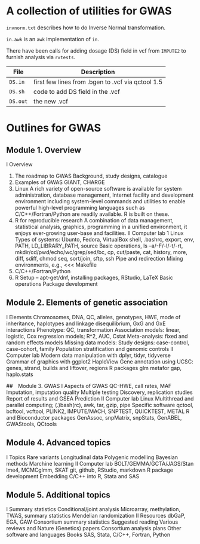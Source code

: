 # A collection of utilities for GWAS

`invnorm.txt` describes how to do Inverse Normal transformation.

`in.awk` is an `awk` implementation of `in`.

There have been calls for adding dosage (DS) field in vcf from `IMPUTE2` to furnish analysis via `rvtests`.


File    | Description 
--------|------------
`DS.in` | first few lines from .bgen to .vcf via qctool 1.5
`DS.sh` | code to add DS field in the .vcf
`DS.out`| the new .vcf


# Outlines for GWAS

## Module 1. Overview
I Overview
1. The roadmap to GWAS
Background, study designs, catalogue
2. Examples of GWAS
GIANT, CHARGE
3. Linux
A rich variety of open-source software is available for system administration, database management, Internet facility and development 
environment including system-level commands and utilities to enable powerful high-level programming languages such as 
C/C++/Fortran/Python are readily available. R is built on these.
4. R for reproducible research
A combination of data management, statistical analysis, graphics, programming in a unified environment, it enjoys ever-growing 
user-base and facilities.
II Computer lab
1 Linux
Types of systems: Ubunto, Fedora, VirtualBox 
shell, .bashrc, export, env, PATH, LD_LIBRARY_PATH, source
Basic operations, ls –a/-F/-l/-t/-rt, mkdir/cd/pwd/echo/wc/grep/sed/bc, cp, cut/paste, cat, history, more, diff, sdiff, chmod
seq, sort/join, sftp, ssh
Pipe and redirection
Mixing environments, e.g., <<<
Makefile
2. C/C++/Fortran/Python
3. R
Setup – apt-get/dnf, installing packages, RStudio, LaTeX
Basic operations
Package development
 
## Module 2. Elements of genetic association
I Elements
Chromosomes, DNA, QC, alleles, genotypes, HWE, mode of inheritance, haplotypes and linkage disequilibrium, GxG and GxE interactions
Phenotype: QC, transformation
Association models: linear, logistic, Cox regression models; R^2, AUC, Cstat
Meta-analysis: fixed and random effects models
Missing data models:
Study designs: case-control, case-cohort, family
Population stratification and genomic controls
II Computer lab
Modern data manipulation with dplyr, tidyr, tidyverse
Grammar of graphics with ggplot2
HaploView
Gene annotation using UCSC: genes, strand, builds and liftover, regions
R packages
glm
metafor
gap, haplo.stats


## Module 3. GWAS
I Aspects of GWAS
QC-HWE, call rates, MAF
Imputation, imputation quality
Multiple testing
Discovery, replication studies
Report of results and GSEA
Prediction
II Computer lab
Linux
Multithread and parallel computing; (.)bash(rc), awk, tar, gzip, pipe
Specific software
qctool, bcftool, vcftool, PLINK2, IMPUTE/MACH, SNPTEST, QUICKTEST, METAL
R and Bioconductor packages
GenAssoc, snpMatrix, snpStats, GenABEL, GWAStools, QCtools
 
## Module 4. Advanced topics 
I Topics
Rare variants
Longitudinal data
Polygenic modelling
Bayesian methods
Marchine learning
II Computer lab
BOLT/GEMMA/GCTA/JAGS/Stan
lme4, MCMCglmm, SKAT
git, github, RStudio, markdown
R package development
Embedding C/C++ into R, Stata and SAS
 
## Module 5. Additional topics
I Summary statistics
Conditional/joint analysis
Microarray, methylation, TWAS, summary statistics
Mendelian randomization
II Resources
dbGaP, EGA, GAW
Consortium summary statistics
Suggested reading
Various reviews and Nature (Genetics) papers
Consortium analysis plans
Other software and languages
Books
SAS, Stata, C/C++, Fortran, Python

